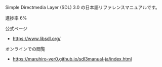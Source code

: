 Simple Directmedia Layer (SDL) 3.0 の日本語リファレンスマニュアルです。

進捗率 6%

公式ページ
* https://www.libsdl.org/

オンラインでの閲覧
* https://maruhiro-ver0.github.io/sdl3manual-ja/index.html
